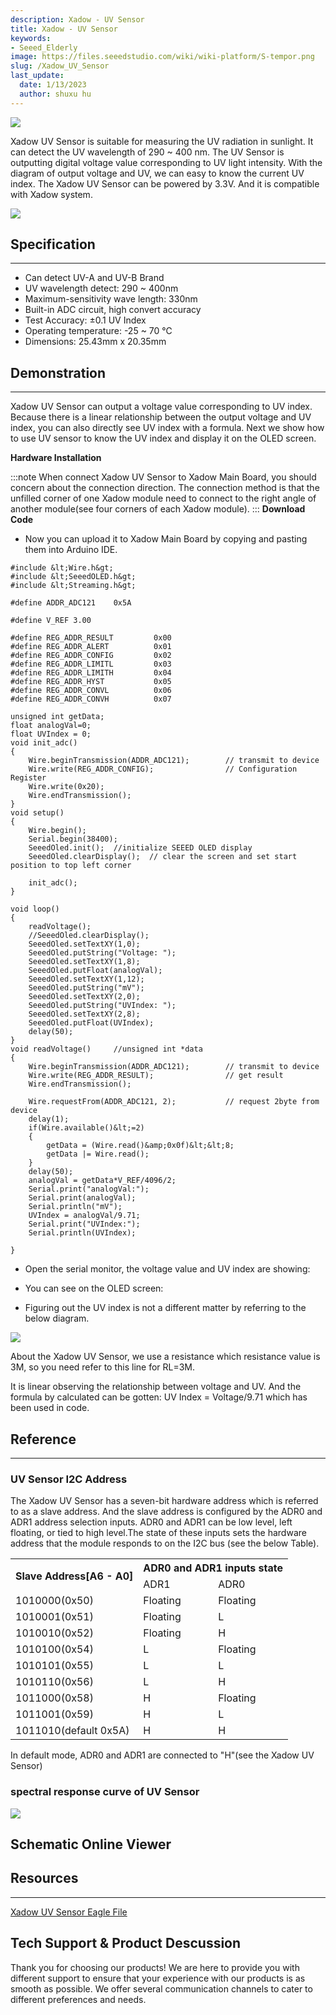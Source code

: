 ```yaml
---
description: Xadow - UV Sensor
title: Xadow - UV Sensor
keywords:
- Seeed_Elderly
image: https://files.seeedstudio.com/wiki/wiki-platform/S-tempor.png
slug: /Xadow_UV_Sensor
last_update:
  date: 1/13/2023
  author: shuxu hu
---
```

![](https://files.seeedstudio.com/wiki/Xadow_UV_Sensor/img/xadow%20uv.jpg)

Xadow UV Sensor is suitable for measuring the UV radiation in sunlight. It can detect the UV wavelength of 290 ~ 400 nm. The UV Sensor is outputting digital voltage value corresponding to UV light intensity. With the diagram of output voltage and UV, we can easy to know the current UV index. The Xadow UV Sensor can be powered by 3.3V. And it is compatible with Xadow system.

[![](https://files.seeedstudio.com/wiki/Seeed-WiKi/docs/images/300px-Get_One_Now_Banner-ragular.png)](https://www.seeedstudio.com/Xadow-UV-Sensor-p-1694.html)

##  Specification
---
*   Can detect UV-A and UV-B Brand
*   UV wavelength detect: 290 ~ 400nm
*   Maximum-sensitivity wave length: 330nm
*   Built-in ADC circuit, high convert accuracy
*   Test Accuracy: ±0.1 UV Index
*   Operating temperature: -25 ~ 70 ℃
*   Dimensions: 25.43mm x 20.35mm

##  Demonstration
---
Xadow UV Sensor can output a voltage value corresponding to UV index. Because there is a linear relationship between the output voltage and UV index, you can also directly see UV index with a formula. Next we show how to use UV sensor to know the UV index and display it on the OLED screen.

<!-- Required Xadow module: [Xadow - Main Board](/Xadow_Main_Board/), [Xadow - OLED 128*64](/Xado_OLED_128multiply64/), **Xadow - UV Sensor** -->

**Hardware Installation**


:::note
    When connect Xadow UV Sensor to Xadow Main Board, you should concern about the connection direction. The connection method is that the unfilled corner of one Xadow module need to connect to the right angle of another module(see four corners of each Xadow module).
:::
**Download Code**

<!-- *   Firstly, you should make sure there are [the library:OLED_Display12864](https://files.seeedstudio.com/wiki/Xadow_UV_Sensor/res/OLED_Display12864.zip) in your Arduino Library. If not, please click [here](https://github.com/Seeed-Studio/Grove_OLED_Display_128X64) to download and add it to Arduino Library. Refer to [How to install Arduino Library](/How_to_install_Arduino_Library/) in wiki page, you will familiar with the operation. -->

*   Now you can upload it to Xadow Main Board by copying and pasting them into Arduino IDE.
```
#include &lt;Wire.h&gt;
#include &lt;SeeedOLED.h&gt;
#include &lt;Streaming.h&gt;

#define ADDR_ADC121    0x5A

#define V_REF 3.00

#define REG_ADDR_RESULT         0x00
#define REG_ADDR_ALERT          0x01
#define REG_ADDR_CONFIG         0x02
#define REG_ADDR_LIMITL         0x03
#define REG_ADDR_LIMITH         0x04
#define REG_ADDR_HYST           0x05
#define REG_ADDR_CONVL          0x06
#define REG_ADDR_CONVH          0x07

unsigned int getData;
float analogVal=0;
float UVIndex = 0;
void init_adc()
{
    Wire.beginTransmission(ADDR_ADC121);        // transmit to device
    Wire.write(REG_ADDR_CONFIG);                // Configuration Register
    Wire.write(0x20);
    Wire.endTransmission();
}
void setup()
{
    Wire.begin();
    Serial.begin(38400);
    SeeedOled.init();  //initialize SEEED OLED display
    SeeedOled.clearDisplay();  // clear the screen and set start position to top left corner

    init_adc();
}

void loop()
{
    readVoltage();
    //SeeedOled.clearDisplay();
    SeeedOled.setTextXY(1,0);
    SeeedOled.putString("Voltage: ");
    SeeedOled.setTextXY(1,8);
    SeeedOled.putFloat(analogVal);
    SeeedOled.setTextXY(1,12);
    SeeedOled.putString("mV");
    SeeedOled.setTextXY(2,0);
    SeeedOled.putString("UVIndex: ");
    SeeedOled.setTextXY(2,8);
    SeeedOled.putFloat(UVIndex);
    delay(50);
}
void readVoltage()     //unsigned int *data
{
    Wire.beginTransmission(ADDR_ADC121);        // transmit to device
    Wire.write(REG_ADDR_RESULT);                // get result
    Wire.endTransmission();

    Wire.requestFrom(ADDR_ADC121, 2);           // request 2byte from device
    delay(1);
    if(Wire.available()&lt;=2)
    {
        getData = (Wire.read()&amp;0x0f)&lt;&lt;8;
        getData |= Wire.read();
    }
    delay(50);
    analogVal = getData*V_REF/4096/2;
    Serial.print("analogVal:");
    Serial.print(analogVal);
    Serial.println("mV");
    UVIndex = analogVal/9.71;
    Serial.print("UVIndex:");
    Serial.println(UVIndex);

}
```

*   Open the serial monitor, the voltage value and UV index are showing:

*   You can see on the OLED screen:

*   Figuring out the UV index is not a different matter by referring to the below diagram.

![](https://files.seeedstudio.com/wiki/Xadow_UV_Sensor/img/Voltage_and_UVI.jpg)

About the Xadow UV Sensor, we use a resistance which resistance value is 3M, so you need refer to this line for RL=3M.

It is linear observing the relationship between voltage and UV. And the formula by calculated can be gotten: UV Index = Voltage/9.71 which has been used in code.

##  Reference
---
###  UV Sensor I2C Address

The Xadow UV Sensor has a seven-bit hardware address which is referred to as a slave address. And the slave address is configured by the ADR0 and ADR1 address selection inputs. ADR0 and ADR1 can be low level, left floating, or tied to high level.The state of these inputs sets the hardware address that the module responds to on the I2C bus (see the below Table).

<table  cellspacing="0" width="50%">
<tr>
<th rowspan="2" scope="col">  Slave Address[A6 - A0]
</th>
<th colspan="2" scope="col"> ADR0 and ADR1 inputs state
</th></tr>
<tr>
<td scope="col"> ADR1
</td>
<td scope="col"> ADR0
</td></tr>
<tr>
<td scope="row"> 1010000(0x50)
</td>
<td>Floating
</td>
<td>Floating
</td></tr>
<tr>
<td scope="row"> 1010001(0x51)
</td>
<td> Floating
</td>
<td> L
</td></tr>
<tr>
<td scope="row"> 1010010(0x52)
</td>
<td> Floating
</td>
<td> H
</td></tr>
<tr>
<td scope="row"> 1010100(0x54)
</td>
<td> L
</td>
<td> Floating
</td></tr>
<tr>
<td scope="row"> 1010101(0x55)
</td>
<td>L
</td>
<td>L
</td></tr>
<tr>
<td scope="row"> 1010110(0x56)
</td>
<td> L
</td>
<td> H
</td></tr>
<tr>
<td scope="row"> 1011000(0x58)
</td>
<td> H
</td>
<td> Floating
</td></tr>
<tr>
<td scope="row"> 1011001(0x59)
</td>
<td> H
</td>
<td> L
</td></tr>
<tr>
<td scope="row">1011010(default 0x5A)
</td>
<td> H
</td>
<td> H
</td></tr></table>

In default mode, ADR0 and ADR1 are connected to "H"(see the Xadow UV Sensor)

###  spectral response curve of UV Sensor

![](https://files.seeedstudio.com/wiki/Xadow_UV_Sensor/img/Responsivity.jpg)


## Schematic Online Viewer

<div className="altium-ecad-viewer" data-project-src="https://files.seeedstudio.com/wiki/Xadow_UV_Sensor/res/Xadow_UV_Sensor_Eagle_File.zip" style={{borderRadius: '0px 0px 4px 4px', height: 500, borderStyle: 'solid', borderWidth: 1, borderColor: 'rgb(241, 241, 241)', overflow: 'hidden', maxWidth: 1280, maxHeight: 700, boxSizing: 'border-box'}}>
</div>



##  Resources
---
[Xadow UV Sensor Eagle File](https://files.seeedstudio.com/wiki/Xadow_UV_Sensor/res/Xadow_UV_Sensor_Eagle_File.zip)

## Tech Support & Product Descussion

Thank you for choosing our products! We are here to provide you with different support to ensure that your experience with our products is as smooth as possible. We offer several communication channels to cater to different preferences and needs.

<div class="button_tech_support_container">
<a href="https://forum.seeedstudio.com/" class="button_forum"></a> 
<a href="https://www.seeedstudio.com/contacts" class="button_email"></a>
</div>

<div class="button_tech_support_container">
<a href="https://discord.gg/eWkprNDMU7" class="button_discord"></a> 
<a href="https://github.com/Seeed-Studio/wiki-documents/discussions/69" class="button_discussion"></a>
</div>
